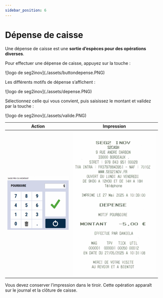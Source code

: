 ```yaml
---
sidebar_position: 6
---
```

# Dépense de caisse


Une dépense de caisse est une **sortie d’espèces pour des opérations diverses**.

Pour effectuer une dépense de caisse,  appuyez sur la touche :


<div className="contenaireImg">
    ![logo de seg2inov](./assets/buttondepense.PNG)
</div>



Les différents motifs de dépense s’affichent : 


<div className="contenaireImg">
    ![logo de seg2inov](./assets/depense.PNG)
</div>

Sélectionnez celle qui vous convient, puis saisissez le montant et validez par la touche : 

<div className="contenaireImg">
    ![logo de seg2inov](./assets/valide.PNG)
</div>

| Action       | Impression |
|--------------|--------|
| ![logo de seg2inov](./assets/saisieprixoumontant.PNG)| ![logo de seg2inov](./assets/ticketdepense.PNG) |



Vous devez conserver l’impression dans le tiroir. Cette opération apparaît sur le journal et la clôture de caisse.